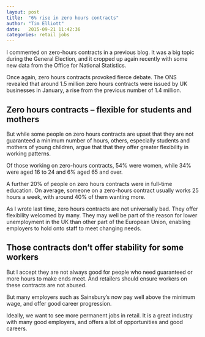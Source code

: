 ```yaml
---
layout: post
title:  "6% rise in zero hours contracts"
author: "Tim Elliott"
date:   2015-09-21 11:42:36
categories: retail jobs
---
```


I commented on zero-hours contracts in a previous blog.
It was a big topic during the General Election, and it cropped up again recently with some new data from the Office for National Statistics.

Once again, zero hours contracts provoked fierce debate. The ONS revealed that around 1.5 million zero hours contracts were issued by UK businesses in January, a rise from the previous number of 1.4 million.

## Zero hours contracts – flexible for students and mothers

But while some people on zero hours contracts are upset that they are not guaranteed a minimum number of hours, others, especially students and mothers of young children, argue that that they offer greater flexibility in working patterns.

Of those working on zero-hours contracts, 54% were women, while 34% were aged 16 to 24 and 6% aged 65 and over.

A further 20% of people on zero hours contracts were in full-time education. On average, someone on a zero-hours contract usually works 25 hours a week, with around 40% of them wanting more.

As I wrote last time, zero hours contracts are not universally bad. They offer flexibility welcomed by many. They may well be part of the reason for lower unemployment in the UK than other part of the European Union, enabling employers to hold onto staff to meet changing needs.

## Those contracts don’t offer stability for some workers

But I accept they are not always good for people who need guaranteed or more hours to make ends meet. And retailers should ensure workers on these contracts are not abused.

But many employers such as Sainsbury’s now pay well above the minimum wage, and offer good career progression. 

Ideally, we want to see more permanent jobs in retail. It is a great industry with many good employers, and offers a lot of opportunities and good careers.


